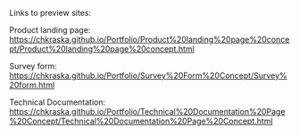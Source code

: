 Links to preview sites:

Product landing page: https://chkraska.github.io/Portfolio/Product%20landing%20page%20concept/Product%20landing%20page%20concept.html

Survey form:
https://chkraska.github.io/Portfolio/Survey%20Form%20Concept/Survey%20form.html
  
Technical Documentation: https://chkraska.github.io/Portfolio/Technical%20Documentation%20Page%20Concept/Technical%20Documentation%20Page%20Concept.html

